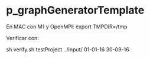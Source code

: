# p_graphGeneratorTemplate

En MAC con M1 y OpenMPI:
export TMPDIR=/tmp

Verificar con:

sh verify.sh testProject ../input/ 01-01-16 30-09-16